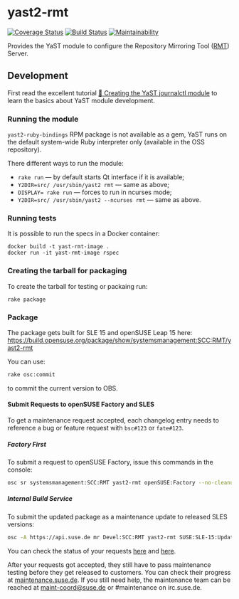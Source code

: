 # yast2-rmt

[![Coverage Status](https://coveralls.io/repos/github/SUSE/yast2-rmt/badge.svg?branch=master)](https://coveralls.io/github/SUSE/yast2-rmt?branch=master)
[![Build Status](https://travis-ci.org/SUSE/yast2-rmt.svg?branch=master)](https://travis-ci.org/SUSE/yast2-rmt)
[![Maintainability](https://api.codeclimate.com/v1/badges/672b5ba57176d8b4be53/maintainability)](https://codeclimate.com/github/SUSE/yast2-rmt/maintainability)

Provides the YaST module to configure the Repository Mirroring Tool ([RMT](https://github.com/SUSE/rmt)) Server.

## Development

First read the excellent tutorial [:green_book: Creating the YaST journalctl module](http://yast.opensuse.org/yast-journalctl-tutorial/) to learn the basics about YaST module development.

### Running the module

`yast2-ruby-bindings` RPM package is not available as a gem, YaST runs on the default system-wide Ruby interpreter only (available in the OSS repository).

There different ways to run the module:

* `rake run` — by default starts Qt interface if it is available;
* `Y2DIR=src/ /usr/sbin/yast2 rmt` — same as above;
* `DISPLAY= rake run` — forces to run in ncurses mode;
* `Y2DIR=src/ /usr/sbin/yast2 --ncurses rmt` — same as above.

### Running tests

It is possible to run the specs in a Docker container:

```
docker build -t yast-rmt-image .
docker run -it yast-rmt-image rspec
```

### Creating the tarball for packaging

To create the tarball for testing or packaing run:

```
rake package
```

### Package

The package gets built for SLE 15 and openSUSE Leap 15 here:
https://build.opensuse.org/package/show/systemsmanagement:SCC:RMT/yast2-rmt

You can use:

```bash
rake osc:commit
```

to commit the current version to OBS.


#### Submit Requests to openSUSE Factory and SLES

To get a maintenance request accepted, each changelog entry needs to reference a bug or feature
request with `bsc#123` or `fate#123`.

##### Factory First

To submit a request to openSUSE Factory, issue this commands in the console:

```bash
osc sr systemsmanagement:SCC:RMT yast2-rmt openSUSE:Factory --no-cleanup
```


##### Internal Build Service

To submit the updated package as a maintenance update to released SLES versions:

```bash
osc -A https://api.suse.de mr Devel:SCC:RMT yast2-rmt SUSE:SLE-15:Update --no-cleanup
```

You can check the status of your requests [here](https://build.opensuse.org/package/requests/systemsmanagement:SCC:RMT/yast2-rmt) and [here](https://build.suse.de/package/requests/Devel:SCC:RMT/yast2-rmt).

After your requests got accepted, they still have to pass maintenance testing before they get released to customers. You can check their progress at [maintenance.suse.de](https://maintenance.suse.de/search/?q=yast2-rmt). If you still need help, the maintenance team can be reached at [maint-coord@suse.de](maint-coord@suse.de) or #maintenance on irc.suse.de.
